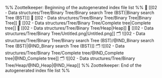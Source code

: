 %% Zoottelkeeper: Beginning of the autogenerated index file list  %%
📄 [[02 - Data structures/Tree/Binary Tree/Binary search Tree (BST)|Binary search Tree (BST)]]
📄 [[02 - Data structures/Tree/Binary Tree/Binary Tree|Binary Tree]]
📄 [[02 - Data structures/Tree/Binary Tree/Complete tree|Complete tree]]
📄 [[02 - Data structures/Tree/Binary Tree/Heap|Heap]]
📄 [[02 - Data structures/Tree/Binary Tree/Untitled.png|Untitled.png]]
🗂️ ![[02 - Data structures/Tree/Binary Tree/Binary search Tree (BST)/@IND_Binary search Tree (BST)|@IND_Binary search Tree (BST)]]
🗂️ ![[02 - Data structures/Tree/Binary Tree/Complete tree/@IND_Complete tree|@IND_Complete tree]]
🗂️ ![[02 - Data structures/Tree/Binary Tree/Heap/@IND_Heap|@IND_Heap]]
%% Zoottelkeeper: End of the autogenerated index file list  %%
